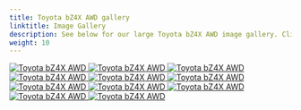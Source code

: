 ```yaml
---
title: Toyota bZ4X AWD gallery
linktitle: Image Gallery
description: See below for our large Toyota bZ4X AWD image gallery. Click pictures for high-resolution versions.
weight: 10
---
```

<!-- markdownlint-disable MD033 -->
<div class="pswp-gallery pswp-gallery--single-column" id="my-gallery">
<a href="https://media.evkx.net/multimedia/models/toyota/bz4x/bz4x_awd/exterior_1.jpg"
data-pswp-src="https://media.evkx.net/multimedia/models/toyota/bz4x/bz4x_awd/exterior_1.jpg"
data-pswp-width="3000"
data-pswp-height="1999" 
target="_blank">
<img src="https://media.evkx.net/multimedia/models/toyota/bz4x/bz4x_awd/exterior_1_st.jpg" alt="Toyota bZ4X AWD" />
</a>
<a href="https://media.evkx.net/multimedia/models/toyota/bz4x/bz4x_awd/exterior_2.jpg"
data-pswp-src="https://media.evkx.net/multimedia/models/toyota/bz4x/bz4x_awd/exterior_2.jpg"
data-pswp-width="3000"
data-pswp-height="1999" 
target="_blank">
<img src="https://media.evkx.net/multimedia/models/toyota/bz4x/bz4x_awd/exterior_2_st.jpg" alt="Toyota bZ4X AWD" />
</a>
<a href="https://media.evkx.net/multimedia/models/toyota/bz4x/bz4x_awd/main_1.jpg"
data-pswp-src="https://media.evkx.net/multimedia/models/toyota/bz4x/bz4x_awd/main_1.jpg"
data-pswp-width="3000"
data-pswp-height="2002" 
target="_blank">
<img src="https://media.evkx.net/multimedia/models/toyota/bz4x/bz4x_awd/main_1_st.jpg" alt="Toyota bZ4X AWD" />
</a>
<a href="https://media.evkx.net/multimedia/models/toyota/bz4x/bz4x_awd/screens_1.jpg"
data-pswp-src="https://media.evkx.net/multimedia/models/toyota/bz4x/bz4x_awd/screens_1.jpg"
data-pswp-width="3000"
data-pswp-height="1999" 
target="_blank">
<img src="https://media.evkx.net/multimedia/models/toyota/bz4x/bz4x_awd/screens_1_st.jpg" alt="Toyota bZ4X AWD" />
</a>
<a href="https://media.evkx.net/multimedia/models/toyota/bz4x/bz4x_awd/screens_2.jpg"
data-pswp-src="https://media.evkx.net/multimedia/models/toyota/bz4x/bz4x_awd/screens_2.jpg"
data-pswp-width="3000"
data-pswp-height="1999" 
target="_blank">
<img src="https://media.evkx.net/multimedia/models/toyota/bz4x/bz4x_awd/screens_2_st.jpg" alt="Toyota bZ4X AWD" />
</a>
<a href="https://media.evkx.net/multimedia/models/toyota/bz4x/bz4x_awd/screens_3.jpg"
data-pswp-src="https://media.evkx.net/multimedia/models/toyota/bz4x/bz4x_awd/screens_3.jpg"
data-pswp-width="3000"
data-pswp-height="1999" 
target="_blank">
<img src="https://media.evkx.net/multimedia/models/toyota/bz4x/bz4x_awd/screens_3_st.jpg" alt="Toyota bZ4X AWD" />
</a>
<a href="https://media.evkx.net/multimedia/models/toyota/bz4x/bz4x_awd/secondrowseats_1.jpg"
data-pswp-src="https://media.evkx.net/multimedia/models/toyota/bz4x/bz4x_awd/secondrowseats_1.jpg"
data-pswp-width="3000"
data-pswp-height="1999" 
target="_blank">
<img src="https://media.evkx.net/multimedia/models/toyota/bz4x/bz4x_awd/secondrowseats_1_st.jpg" alt="Toyota bZ4X AWD" />
</a>
<a href="https://media.evkx.net/multimedia/models/toyota/bz4x/bz4x_awd/trunk_1.jpg"
data-pswp-src="https://media.evkx.net/multimedia/models/toyota/bz4x/bz4x_awd/trunk_1.jpg"
data-pswp-width="3000"
data-pswp-height="1999" 
target="_blank">
<img src="https://media.evkx.net/multimedia/models/toyota/bz4x/bz4x_awd/trunk_1_st.jpg" alt="Toyota bZ4X AWD" />
</a>
<a href="https://media.evkx.net/multimedia/models/toyota/bz4x/bz4x_awd/trunk_2.jpg"
data-pswp-src="https://media.evkx.net/multimedia/models/toyota/bz4x/bz4x_awd/trunk_2.jpg"
data-pswp-width="3000"
data-pswp-height="1999" 
target="_blank">
<img src="https://media.evkx.net/multimedia/models/toyota/bz4x/bz4x_awd/trunk_2_st.jpg" alt="Toyota bZ4X AWD" />
</a>
<a href="https://media.evkx.net/multimedia/models/toyota/bz4x/bz4x_awd/trunk_3.jpg"
data-pswp-src="https://media.evkx.net/multimedia/models/toyota/bz4x/bz4x_awd/trunk_3.jpg"
data-pswp-width="3000"
data-pswp-height="1999" 
target="_blank">
<img src="https://media.evkx.net/multimedia/models/toyota/bz4x/bz4x_awd/trunk_3_st.jpg" alt="Toyota bZ4X AWD" />
</a>
<a href="https://media.evkx.net/multimedia/models/toyota/bz4x/bz4x_awd/trunk_4.jpg"
data-pswp-src="https://media.evkx.net/multimedia/models/toyota/bz4x/bz4x_awd/trunk_4.jpg"
data-pswp-width="3000"
data-pswp-height="1999" 
target="_blank">
<img src="https://media.evkx.net/multimedia/models/toyota/bz4x/bz4x_awd/trunk_4_st.jpg" alt="Toyota bZ4X AWD" />
</a>
</div>
<script type="module">
  import PhotoSwipeLightbox from '/js/photoswipe-lightbox.esm.js';
    const lightbox = new PhotoSwipeLightbox({
       gallery: '#my-gallery',
        children: 'a',
        pswpModule: () => import('/js/photoswipe.esm.js')
    });
lightbox.init();
</script>
